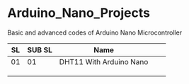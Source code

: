 # Arduino_Nano_Projects
Basic and advanced codes of Arduino Nano Microcontroller

| SL | SUB SL | Name                    |   |   |
|----|--------|-------------------------|---|---|
| 01 | 01     | DHT11 With Arduino Nano |   |   |
|    |        |                         |   |   |
|    |        |                         |   |   |
|    |        |                         |   |   |
